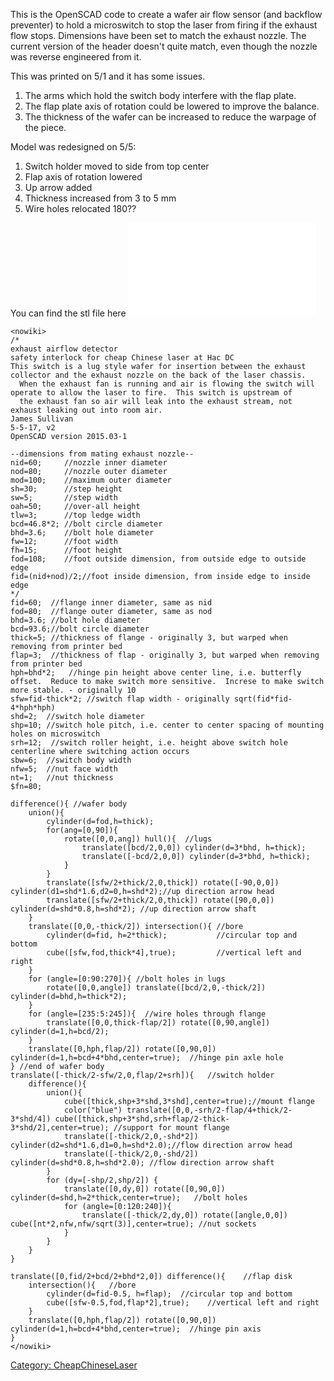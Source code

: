 This is the OpenSCAD code to create a wafer air flow sensor (and
backflow preventer) to hold a microswitch to stop the laser from firing
if the exhaust flow stops. Dimensions have been set to match the exhaust
nozzle. The current version of the header doesn't quite match, even
though the nozzle was reverse engineered from it.

This was printed on 5/1 and it has some issues.

1.  The arms which hold the switch body interfere with the flap plate.
2.  The flap plate axis of rotation could be lowered to improve the
    balance.
3.  The thickness of the wafer can be increased to reduce the warpage of
    the piece.

Model was redesigned on 5/5:

1.  Switch holder moved to side from top center
2.  Flap axis of rotation lowered
3.  Up arrow added
4.  Thickness increased from 3 to 5 mm
5.  Wire holes relocated 180??

You can find the stl file here
![<File:Airflow-switch.stl>](Airflow-switch.stl "File:Airflow-switch.stl")

    <nowiki>
    /*
    exhaust airflow detector
    safety interlock for cheap Chinese laser at Hac DC
    This switch is a lug style wafer for insertion between the exhaust collector and the exhaust nozzle on the back of the laser chassis.
      When the exhaust fan is running and air is flowing the switch will operate to allow the laser to fire.  This switch is upstream of
      the exhaust fan so air will leak into the exhaust stream, not exhaust leaking out into room air.
    James Sullivan
    5-5-17, v2
    OpenSCAD version 2015.03-1

    --dimensions from mating exhaust nozzle--
    nid=60;     //nozzle inner diameter
    nod=80;     //nozzle outer diameter
    mod=100;    //maximum outer diameter
    sh=30;      //step height
    sw=5;       //step width
    oah=50;     //over-all height
    tlw=3;      //top ledge width
    bcd=46.8*2; //bolt circle diameter
    bhd=3.6;    //bolt hole diameter
    fw=12;      //foot width
    fh=15;      //foot height
    fod=108;    //foot outside dimension, from outside edge to outside edge
    fid=(nid+nod)/2;//foot inside dimension, from inside edge to inside edge
    */
    fid=60;  //flange inner diameter, same as nid
    fod=80;  //flange outer diameter, same as nod
    bhd=3.6; //bolt hole diameter
    bcd=93.6;//bolt circle diameter
    thick=5; //thickness of flange - originally 3, but warped when removing from printer bed
    flap=3;  //thickness of flap - originally 3, but warped when removing from printer bed
    hph=bhd*2;   //hinge pin height above center line, i.e. butterfly offset.  Reduce to make switch more sensitive.  Increse to make switch more stable. - originally 10
    sfw=fid-thick*2; //switch flap width - originally sqrt(fid*fid-4*hph*hph)
    shd=2;  //switch hole diameter
    shp=10; //switch hole pitch, i.e. center to center spacing of mounting holes on microswitch
    srh=12;  //switch roller height, i.e. height above switch hole centerline where switching action occurs
    sbw=6;  //switch body width
    nfw=5;  //nut face width
    nt=1;   //nut thickness
    $fn=80;

    difference(){ //wafer body
        union(){
            cylinder(d=fod,h=thick);
            for(ang=[0,90]){
                rotate([0,0,ang]) hull(){  //lugs
                    translate([bcd/2,0,0]) cylinder(d=3*bhd, h=thick);
                    translate([-bcd/2,0,0]) cylinder(d=3*bhd, h=thick);
                }
            }
            translate([sfw/2+thick/2,0,thick]) rotate([-90,0,0]) cylinder(d1=shd*1.6,d2=0,h=shd*2);//up direction arrow head
            translate([sfw/2+thick/2,0,thick]) rotate([90,0,0]) cylinder(d=shd*0.8,h=shd*2); //up direction arrow shaft
        }
        translate([0,0,-thick/2]) intersection(){ //bore
            cylinder(d=fid, h=2*thick);           //circular top and bottom
            cube([sfw,fod,thick*4],true);         //vertical left and right
        }
        for (angle=[0:90:270]){ //bolt holes in lugs
            rotate([0,0,angle]) translate([bcd/2,0,-thick/2]) cylinder(d=bhd,h=thick*2);
        }
        for (angle=[235:5:245]){  //wire holes through flange
            translate([0,0,thick-flap/2]) rotate([0,90,angle]) cylinder(d=1,h=bcd/2);
        }
        translate([0,hph,flap/2]) rotate([0,90,0]) cylinder(d=1,h=bcd+4*bhd,center=true);  //hinge pin axle hole
    } //end of wafer body
    translate([-thick/2-sfw/2,0,flap/2+srh]){   //switch holder
        difference(){
            union(){
                cube([thick,shp+3*shd,3*shd],center=true);//mount flange
                color("blue") translate([0,0,-srh/2-flap/4+thick/2-3*shd/4]) cube([thick,shp+3*shd,srh+flap/2-thick-3*shd/2],center=true); //support for mount flange
                translate([-thick/2,0,-shd*2]) cylinder(d2=shd*1.6,d1=0,h=shd*2.0);//flow direction arrow head
                translate([-thick/2,0,-shd/2]) cylinder(d=shd*0.8,h=shd*2.0); //flow direction arrow shaft
            }
            for (dy=[-shp/2,shp/2]) {
                translate([0,dy,0]) rotate([0,90,0]) cylinder(d=shd,h=2*thick,center=true);   //bolt holes
                for (angle=[0:120:240]){
                    translate([-thick/2,dy,0]) rotate([angle,0,0]) cube([nt*2,nfw,nfw/sqrt(3)],center=true); //nut sockets
                }
            }
        }
    }

    translate([0,fid/2+bcd/2+bhd*2,0]) difference(){    //flap disk
        intersection(){   //bore
            cylinder(d=fid-0.5, h=flap);  //circular top and bottom
            cube([sfw-0.5,fod,flap*2],true);    //vertical left and right
        }
        translate([0,hph,flap/2]) rotate([0,90,0]) cylinder(d=1,h=bcd+4*bhd,center=true);  //hinge pin axis
    }
    </nowiki>

[Category: CheapChineseLaser](Category:_CheapChineseLaser "wikilink")